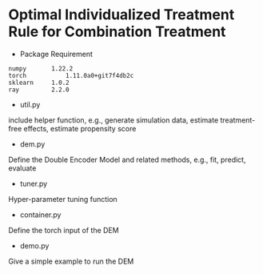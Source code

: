 # Optimal Individualized Treatment Rule for Combination Treatment

- Package Requirement
```
numpy		1.22.2
torch			1.11.0a0+git7f4db2c
sklearn		1.0.2
ray			2.2.0
```

- util.py

include helper function, e.g., generate simulation data, estimate treatment-free effects, estimate propensity score

- dem.py

Define the Double Encoder Model and related methods, e.g., fit, predict, evaluate

- tuner.py

Hyper-parameter tuning function

- container.py 

Define the torch input of the DEM

- demo.py

Give a simple example to run the DEM




